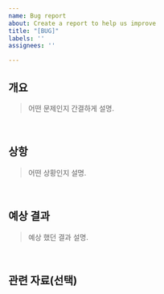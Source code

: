 ```yaml
---
name: Bug report
about: Create a report to help us improve
title: "[BUG]"
labels: ''
assignees: ''

---
```


## 개요

> 어떤 문제인지 간결하게 설명.

<br>

## 상항

> 어떤 상황인지 설명.

<br>

## 예상 결과

> 예상 했던 결과 설명.

<br>

## 관련 자료(선택)
